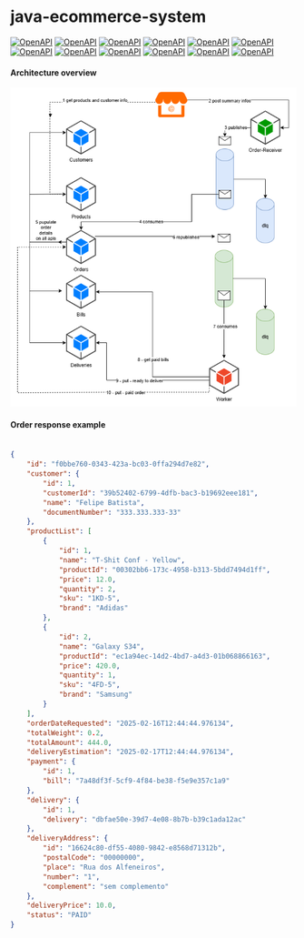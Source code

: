 # java-ecommerce-system

[![OpenAPI](https://img.shields.io/badge/CLEAN%20ARCHITECTURE-8A2BE2)](https://www.openapis.org/)
[![OpenAPI](https://img.shields.io/badge/JAVA-FC6A31)](https://www.openapis.org/)
[![OpenAPI](https://img.shields.io/badge/DOCKER-2496ED)](https://www.openapis.org/)
[![OpenAPI](https://img.shields.io/badge/SPRING%20BOOT-FC6A31)](https://www.openapis.org/)
[![OpenAPI](https://img.shields.io/badge/OPEN%20API-EF0092)](https://www.openapis.org/)
[![OpenAPI](https://img.shields.io/badge/SPRING%20DATA%20JPA-FC6A31)](https://www.openapis.org/)
[![OpenAPI](https://img.shields.io/badge/IN%20MEMORY%20H2%20DATABASE-00EA64)](https://www.openapis.org/)
[![OpenAPI](https://img.shields.io/badge/TESTS-8A2BE2)](https://www.openapis.org/)
[![OpenAPI](https://img.shields.io/badge/OPEN%20FEIGN-00EA64)](https://www.openapis.org/)
[![OpenAPI](https://img.shields.io/badge/CLOUD%20STREAM-2496ED)](https://www.openapis.org/)
[![OpenAPI](https://img.shields.io/badge/RABBITMQ-FC6A31)](https://www.openapis.org/)
[![OpenAPI](https://img.shields.io/badge/SPRING%20CLOUD%20BATCH-FC6A31)](https://www.openapis.org/)


#### Architecture overview
![Booking Call](ecommerce.png)


#### Order response example


```json

{
    "id": "f0bbe760-0343-423a-bc03-0ffa294d7e82",
    "customer": {
        "id": 1,
        "customerId": "39b52402-6799-4dfb-bac3-b19692eee181",
        "name": "Felipe Batista",
        "documentNumber": "333.333.333-33"
    },
    "productList": [
        {
            "id": 1,
            "name": "T-Shit Conf - Yellow",
            "productId": "00302bb6-173c-4958-b313-5bdd7494d1ff",
            "price": 12.0,
            "quantity": 2,
            "sku": "1KD-5",
            "brand": "Adidas"
        },
        {
            "id": 2,
            "name": "Galaxy S34",
            "productId": "ec1a94ec-14d2-4bd7-a4d3-01b068866163",
            "price": 420.0,
            "quantity": 1,
            "sku": "4FD-5",
            "brand": "Samsung"
        }
    ],
    "orderDateRequested": "2025-02-16T12:44:44.976134",
    "totalWeight": 0.2,
    "totalAmount": 444.0,
    "deliveryEstimation": "2025-02-17T12:44:44.976134",
    "payment": {
        "id": 1,
        "bill": "7a48df3f-5cf9-4f84-be38-f5e9e357c1a9"
    },
    "delivery": {
        "id": 1,
        "delivery": "dbfae50e-39d7-4e08-8b7b-b39c1ada12ac"
    },
    "deliveryAddress": {
        "id": "16624c80-df55-4080-9842-e8568d71312b",
        "postalCode": "00000000",
        "place": "Rua dos Alfeneiros",
        "number": "1",
        "complement": "sem complemento"
    },
    "deliveryPrice": 10.0,
    "status": "PAID"
}

```
